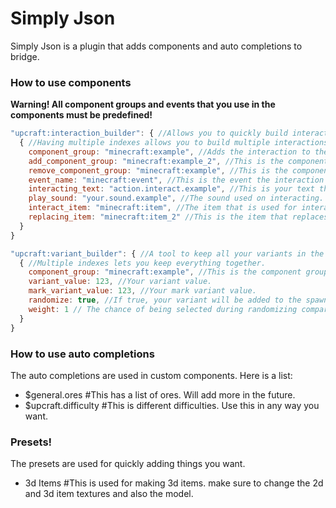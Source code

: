 # Simply Json
Simply Json is a plugin that adds components and auto completions to bridge.

### How to use components
**Warning! All component groups and events that you use in the components must be predefined!**
```js
"upcraft:interaction_builder": { //Allows you to quickly build interactions
  { //Having multiple indexes allows you to build multiple interactions at once.
    component_group: "minecraft:example", //Adds the interaction to the defined component group
    add_component_group: "minecraft:example_2", //This is the component group that gets added through the event
    remove_component_group: "minecraft:example", //This is the component group that gets removed through the event
    event_name: "minecraft:event", //This is the event the interaction calls on. It is also the event that adds and removes the component groups
    interacting_text: "action.interact.example", //This is your text that is shown when interacting. Mainly used on mobile and consoles.
    play_sound: "your.sound.example", //The sound used on interacting. If you don't want a sound, you can create a fake sound and set this to that sound.
    interact_item: "minecraft:item", //The item that is used for interacting. If you don't want an item, set this to minecraft:air
    replacing_item: "minecraft:item_2" //This is the item that replaces the interacting item. If you don't want this, set it to the same item as interact_item.
  }
}

"upcraft:variant_builder": { //A tool to keep all your variants in the same place. This has more uses than just that. I just can't find them.
  { //Multiple indexes lets you keep everything together.
    component_group: "minecraft:example", //This is the component group that you want to hold the variant and mark variant in.
    variant_value: 123, //Your variant value.
    mark_variant_value: 123, //Your mark variant value.
    randomize: true, //If true, your variant will be added to the spawn event for a chance to be selected from all randomized component groups
    weight: 1 // The chance of being selected during randomizing compared to the other component groups
  }
}
```

### How to use auto completions
The auto completions are used in custom components. Here is a list:
* $general.ores #This has a list of ores. Will add more in the future.
* $upcraft.difficulty #This is different difficulties. Use this in any way you want.

### Presets!
The presets are used for quickly adding things you want.
* 3d Items #This is used for making 3d items. make sure to change the 2d and 3d item textures and also the model.

